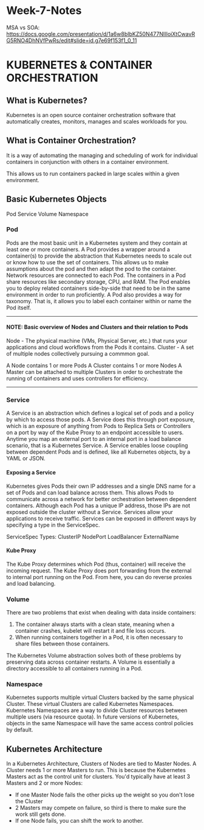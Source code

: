 # Week-7-Notes

MSA vs SOA: https://docs.google.com/presentation/d/1a6w8bIbKZ50N477NIIIoiXtCwavRG5RNO4DhNVfPwRs/edit#slide=id.g7e69f153f1_0_11

# KUBERNETES & CONTAINER ORCHESTRATION
## What is Kubernetes?
Kubernetes is an open source container orchestration software that automatically creates, monitors, manages and scales workloads for you.

## What is Container Orchestration?
It is a way of automating the managing and scheduling of work for individual containers in conjunction with others in a container environment.

This allows us to run containers packed in large scales within a given environment.

## Basic Kubernetes Objects
Pod
Service
Volume
Namespace

### Pod
Pods are the most basic unit in a Kubernetes system and they contain at least one or more containers.
A Pod provides a wrapper around a container(s) to provide the abstraction that Kubernetes needs to scale out or know how to use the set of containers.
This allows us to make assumptions about the pod and then adapt the pod to the container.
Network resources are connected to each Pod.
The containers in a Pod share resources like secondary storage, CPU, and RAM.
The Pod enables you to deploy related containers side-by-side that need to be in the same environment in order to run proficiently.
A Pod also provides a way for taxonomy.  That is, it allows you to label each container within or name the Pod itself.

***
#### NOTE: Basic overview of Nodes and Clusters and their relation to Pods
Node - The physical machine (VMs, Physical Server, etc.) that runs your applications and cloud workflows from the Pods it contains.
Cluster - A set of multiple nodes collectively pursuing a commmon goal.

A Node contains 1 or more Pods
A Cluster contains 1 or more Nodes
A Master can be attached to multiple Clusters in order to orchestrate the running of containers and uses controllers for efficiency.
***

### Service
A Service is an abstraction which defines a logical set of pods and a policy by which to access those pods.
A Service does this through port exposure, which is an exposure of anything from Pods to Replica Sets or Controllers on a port by way of the Kube Proxy to an endpoint accessible to users.
Anytime you map an external port to an internal port in a load balance scenario, that is a Kubernetes Service.
A Service enables loose coupling between dependent Pods and is defined, like all Kubernetes objects, by a YAML or JSON.

#### Exposing a Service
Kubernetes gives Pods their own IP addresses and a single DNS name for a set of Pods and can load balance across them.
This allows Pods to communicate across a network for better orchestration between dependent containers.
Although each Pod has a unique IP address, those IPs are not exposed outside the cluster without a Service.
Services allow your applications to receive traffic.
Services can be exposed in different ways by specifying a type in the ServiceSpec.

ServiceSpec Types:
ClusterIP
NodePort
LoadBalancer
ExternalName

#### Kube Proxy
The Kube Proxy determines which Pod (thus, container) will receive the incoming request.
The Kube Proxy does port forwarding from the external to internal port running on the Pod.
From here, you can do reverse proxies and load balancing.

### Volume
There are two problems that exist when dealing with data inside containers:
1.  The container always starts with a clean state, meaning when a container crashes, kubelet will restart it and file loss occurs.
2.  When running containers together in a Pod, it is often necessary to share files between those containers.

The Kubernetes Volume abstraction solves both of these problems by preserving data across container restarts.
A Volume is essentially a directory accessible to all containers running in a Pod.

### Namespace
Kubernetes supports multiple virtual Clusters backed by the same physical Cluster.
These virtual Clusters are called Kubernetes Namespaces.
Kubernetes Namespaces are a way to divide Cluster resources between multiple users (via resource quota).
In future versions of Kubernetes, objects in the same Namespace will have the same access control policies by default.

## Kubernetes Architecture
In a Kubernetes Architecture, Clusters of Nodes are tied to Master Nodes.
A Cluster needs 1 or more Masters to run.  This is because the Kubernetes Masters act as the control unit for clusters.
You'd typically have at least 3 Masters and 2 or more Nodes:
* If one Master Node fails the other picks up the weight so you don't lose the Cluster
* 2 Masters may compete on failure, so third is there to make sure the work still gets done.
* If one Node fails, you can shift the work to another.






